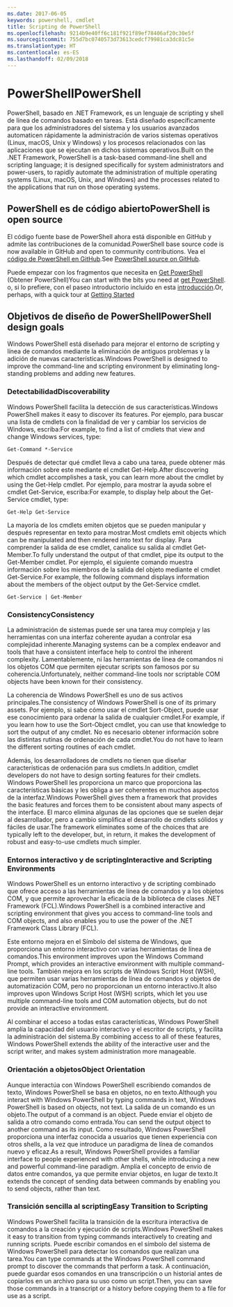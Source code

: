 ```yaml
---
ms.date: 2017-06-05
keywords: powershell, cmdlet
title: Scripting de PowerShell
ms.openlocfilehash: 9214b9e40ff6c181f921f89ef78406af20c30e5f
ms.sourcegitcommit: 755d7bc0740573d73613cedcf79981ca3dc81c5e
ms.translationtype: HT
ms.contentlocale: es-ES
ms.lasthandoff: 02/09/2018
---
```

# <a name="powershell"></a><span data-ttu-id="8996d-103">PowerShell</span><span class="sxs-lookup"><span data-stu-id="8996d-103">PowerShell</span></span>

<span data-ttu-id="8996d-104">PowerShell, basado en .NET Framework, es un lenguaje de scripting y shell de línea de comandos basado en tareas. Está diseñado específicamente para que los administradores del sistema y los usuarios avanzados automaticen rápidamente la administración de varios sistemas operativos (Linux, macOS, Unix y Windows) y los procesos relacionados con las aplicaciones que se ejecutan en dichos sistemas operativos.</span><span class="sxs-lookup"><span data-stu-id="8996d-104">Built on the .NET Framework, PowerShell is a task-based command-line shell and scripting language; it is designed specifically for system administrators and power-users, to rapidly automate the administration of multiple operating systems (Linux, macOS, Unix, and Windows) and the processes related to the applications that run on those operating systems.</span></span>

## <a name="powershell-is-open-source"></a><span data-ttu-id="8996d-105">PowerShell es de código abierto</span><span class="sxs-lookup"><span data-stu-id="8996d-105">PowerShell is open source</span></span>

<span data-ttu-id="8996d-106">El código fuente base de PowerShell ahora está disponible en GitHub y admite las contribuciones de la comunidad.</span><span class="sxs-lookup"><span data-stu-id="8996d-106">PowerShell base source code is now available in GitHub and open to community contributions.</span></span> <span data-ttu-id="8996d-107">Vea el [código de PowerShell en GitHub](https://github.com/powershell/powershell).</span><span class="sxs-lookup"><span data-stu-id="8996d-107">See [PowerShell source on GitHub](https://github.com/powershell/powershell).</span></span>

<span data-ttu-id="8996d-108">Puede empezar con los fragmentos que necesita en [Get PowerShell](https://github.com/PowerShell/PowerShell#get-powershell) (Obtener PowerShell)</span><span class="sxs-lookup"><span data-stu-id="8996d-108">You can start with the bits you need at [get PowerShell](https://github.com/PowerShell/PowerShell#get-powershell).</span></span>
<span data-ttu-id="8996d-109">o, si lo prefiere, con el paseo introductorio incluido en esta [introducción](https://github.com/PowerShell/PowerShell/blob/master/docs/learning-powershell).</span><span class="sxs-lookup"><span data-stu-id="8996d-109">Or, perhaps, with a quick tour at [Getting Started](https://github.com/PowerShell/PowerShell/blob/master/docs/learning-powershell)</span></span>

## <a name="powershell-design-goals"></a><span data-ttu-id="8996d-110">Objetivos de diseño de PowerShell</span><span class="sxs-lookup"><span data-stu-id="8996d-110">PowerShell design goals</span></span>
<span data-ttu-id="8996d-111">Windows PowerShell está diseñado para mejorar el entorno de scripting y línea de comandos mediante la eliminación de antiguos problemas y la adición de nuevas características.</span><span class="sxs-lookup"><span data-stu-id="8996d-111">Windows PowerShell is designed to improve the command-line and scripting environment by eliminating long-standing problems and adding new features.</span></span>

### <a name="discoverability"></a><span data-ttu-id="8996d-112">Detectabilidad</span><span class="sxs-lookup"><span data-stu-id="8996d-112">Discoverability</span></span>
<span data-ttu-id="8996d-113">Windows PowerShell facilita la detección de sus características.</span><span class="sxs-lookup"><span data-stu-id="8996d-113">Windows PowerShell makes it easy to discover its features.</span></span> <span data-ttu-id="8996d-114">Por ejemplo, para buscar una lista de cmdlets con la finalidad de ver y cambiar los servicios de Windows, escriba:</span><span class="sxs-lookup"><span data-stu-id="8996d-114">For example, to find a list of cmdlets that view and change Windows services, type:</span></span>

```
Get-Command *-Service
```

<span data-ttu-id="8996d-115">Después de detectar qué cmdlet lleva a cabo una tarea, puede obtener más información sobre este mediante el cmdlet Get-Help.</span><span class="sxs-lookup"><span data-stu-id="8996d-115">After discovering which cmdlet accomplishes a task, you can learn more about the cmdlet by using the Get-Help cmdlet.</span></span> <span data-ttu-id="8996d-116">Por ejemplo, para mostrar la ayuda sobre el cmdlet Get-Service, escriba:</span><span class="sxs-lookup"><span data-stu-id="8996d-116">For example, to display help about the Get-Service cmdlet, type:</span></span>

```
Get-Help Get-Service
```
<span data-ttu-id="8996d-117">La mayoría de los cmdlets emiten objetos que se pueden manipular y después representar en texto para mostrar.</span><span class="sxs-lookup"><span data-stu-id="8996d-117">Most cmdlets emit objects which can be manipulated and then rendered into text for display.</span></span> <span data-ttu-id="8996d-118">Para comprender la salida de ese cmdlet, canalice su salida al cmdlet Get-Member.</span><span class="sxs-lookup"><span data-stu-id="8996d-118">To fully understand the output of that cmdlet, pipe its output to the Get-Member cmdlet.</span></span> <span data-ttu-id="8996d-119">Por ejemplo, el siguiente comando muestra información sobre los miembros de la salida del objeto mediante el cmdlet Get-Service.</span><span class="sxs-lookup"><span data-stu-id="8996d-119">For example, the following command displays information about the members of the object output by the Get-Service cmdlet.</span></span>

```
Get-Service | Get-Member
```

### <a name="consistency"></a><span data-ttu-id="8996d-120">Consistency</span><span class="sxs-lookup"><span data-stu-id="8996d-120">Consistency</span></span>
<span data-ttu-id="8996d-121">La administración de sistemas puede ser una tarea muy compleja y las herramientas con una interfaz coherente ayudan a controlar esa complejidad inherente.</span><span class="sxs-lookup"><span data-stu-id="8996d-121">Managing systems can be a complex endeavor and tools that have a consistent interface help to control the inherent complexity.</span></span> <span data-ttu-id="8996d-122">Lamentablemente, ni las herramientas de línea de comandos ni los objetos COM que permiten ejecutar scripts son famosos por su coherencia.</span><span class="sxs-lookup"><span data-stu-id="8996d-122">Unfortunately, neither command-line tools nor scriptable COM objects have been known for their consistency.</span></span>

<span data-ttu-id="8996d-123">La coherencia de Windows PowerShell es uno de sus activos principales.</span><span class="sxs-lookup"><span data-stu-id="8996d-123">The consistency of Windows PowerShell is one of its primary assets.</span></span> <span data-ttu-id="8996d-124">Por ejemplo, si sabe cómo usar el cmdlet Sort-Object, puede usar ese conocimiento para ordenar la salida de cualquier cmdlet.</span><span class="sxs-lookup"><span data-stu-id="8996d-124">For example, if you learn how to use the Sort-Object cmdlet, you can use that knowledge to sort the output of any cmdlet.</span></span> <span data-ttu-id="8996d-125">No es necesario obtener información sobre las distintas rutinas de ordenación de cada cmdlet.</span><span class="sxs-lookup"><span data-stu-id="8996d-125">You do not have to learn the different sorting routines of each cmdlet.</span></span>

<span data-ttu-id="8996d-126">Además, los desarrolladores de cmdlets no tienen que diseñar características de ordenación para sus cmdlets.</span><span class="sxs-lookup"><span data-stu-id="8996d-126">In addition, cmdlet developers do not have to design sorting features for their cmdlets.</span></span> <span data-ttu-id="8996d-127">Windows PowerShell les proporciona un marco que proporciona las características básicas y les obliga a ser coherentes en muchos aspectos de la interfaz.</span><span class="sxs-lookup"><span data-stu-id="8996d-127">Windows PowerShell gives them a framework that provides the basic features and forces them to be consistent about many aspects of the interface.</span></span> <span data-ttu-id="8996d-128">El marco elimina algunas de las opciones que se suelen dejar al desarrollador, pero a cambio simplifica el desarrollo de cmdlets sólidos y fáciles de usar.</span><span class="sxs-lookup"><span data-stu-id="8996d-128">The framework eliminates some of the choices that are typically left to the developer, but, in return, it makes the development of robust and easy-to-use cmdlets much simpler.</span></span>

### <a name="interactive-and-scripting-environments"></a><span data-ttu-id="8996d-129">Entornos interactivo y de scripting</span><span class="sxs-lookup"><span data-stu-id="8996d-129">Interactive and Scripting Environments</span></span>
<span data-ttu-id="8996d-130">Windows PowerShell es un entorno interactivo y de scripting combinado que ofrece acceso a las herramientas de línea de comandos y a los objetos COM, y que permite aprovechar la eficacia de la biblioteca de clases .NET Framework (FCL).</span><span class="sxs-lookup"><span data-stu-id="8996d-130">Windows PowerShell is a combined interactive and scripting environment that gives you access to command-line tools and COM objects, and also enables you to use the power of the .NET Framework Class Library (FCL).</span></span>

<span data-ttu-id="8996d-131">Este entorno mejora en el Símbolo del sistema de Windows, que proporciona un entorno interactivo con varias herramientas de línea de comandos.</span><span class="sxs-lookup"><span data-stu-id="8996d-131">This environment improves upon the Windows Command Prompt, which provides an interactive environment with multiple command-line tools.</span></span> <span data-ttu-id="8996d-132">También mejora en los scripts de Windows Script Host (WSH), que permiten usar varias herramientas de línea de comandos y objetos de automatización COM, pero no proporcionan un entorno interactivo.</span><span class="sxs-lookup"><span data-stu-id="8996d-132">It also improves upon Windows Script Host (WSH) scripts, which let you use multiple command-line tools and COM automation objects, but do not provide an interactive environment.</span></span>

<span data-ttu-id="8996d-133">Al combinar el acceso a todas estas características, Windows PowerShell amplía la capacidad del usuario interactivo y el escritor de scripts, y facilita la administración del sistema.</span><span class="sxs-lookup"><span data-stu-id="8996d-133">By combining access to all of these features, Windows PowerShell extends the ability of the interactive user and the script writer, and makes system administration more manageable.</span></span>

### <a name="object-orientation"></a><span data-ttu-id="8996d-134">Orientación a objetos</span><span class="sxs-lookup"><span data-stu-id="8996d-134">Object Orientation</span></span>
<span data-ttu-id="8996d-135">Aunque interactúa con Windows PowerShell escribiendo comandos de texto, Windows PowerShell se basa en objetos, no en texto.</span><span class="sxs-lookup"><span data-stu-id="8996d-135">Although you interact with Windows PowerShell by typing commands in text, Windows PowerShell is based on objects, not text.</span></span> <span data-ttu-id="8996d-136">La salida de un comando es un objeto.</span><span class="sxs-lookup"><span data-stu-id="8996d-136">The output of a command is an object.</span></span> <span data-ttu-id="8996d-137">Puede enviar el objeto de salida a otro comando como entrada.</span><span class="sxs-lookup"><span data-stu-id="8996d-137">You can send the output object to another command as its input.</span></span> <span data-ttu-id="8996d-138">Como resultado, Windows PowerShell proporciona una interfaz conocida a usuarios que tienen experiencia con otros shells, a la vez que introduce un paradigma de línea de comandos nuevo y eficaz.</span><span class="sxs-lookup"><span data-stu-id="8996d-138">As a result, Windows PowerShell provides a familiar interface to people experienced with other shells, while introducing a new and powerful command-line paradigm.</span></span> <span data-ttu-id="8996d-139">Amplía el concepto de envío de datos entre comandos, ya que permite enviar objetos, en lugar de texto.</span><span class="sxs-lookup"><span data-stu-id="8996d-139">It extends the concept of sending data between commands by enabling you to send objects, rather than text.</span></span>

### <a name="easy-transition-to-scripting"></a><span data-ttu-id="8996d-140">Transición sencilla al scripting</span><span class="sxs-lookup"><span data-stu-id="8996d-140">Easy Transition to Scripting</span></span>
<span data-ttu-id="8996d-141">Windows PowerShell facilita la transición de la escritura interactiva de comandos a la creación y ejecución de scripts.</span><span class="sxs-lookup"><span data-stu-id="8996d-141">Windows PowerShell makes it easy to transition from typing commands interactively to creating and running scripts.</span></span> <span data-ttu-id="8996d-142">Puede escribir comandos en el símbolo del sistema de Windows PowerShell para detectar los comandos que realizan una tarea.</span><span class="sxs-lookup"><span data-stu-id="8996d-142">You can type commands at the Windows PowerShell command prompt to discover the commands that perform a task.</span></span> <span data-ttu-id="8996d-143">A continuación, puede guardar esos comandos en una transcripción o un historial antes de copiarlos en un archivo para su uso como un script.</span><span class="sxs-lookup"><span data-stu-id="8996d-143">Then, you can save those commands in a transcript or a history before copying them to a file for use as a script.</span></span>
